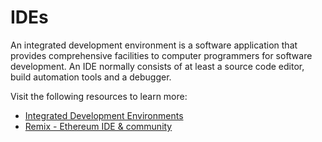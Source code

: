 # IDEs

An integrated development environment is a software application that provides comprehensive facilities to computer programmers for software development. An IDE normally consists of at least a source code editor, build automation tools and a debugger.

Visit the following resources to learn more:

- [Integrated Development Environments](https://ethereum.org/en/developers/docs/ides/)
- [Remix - Ethereum IDE & community](https://remix-project.org/)

